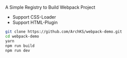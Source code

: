 A Simple Registry to Build Webpack Project
- Support CSS-Loader
- Support HTML-Plugin



```bash
git clone https://github.com/ArchKS/webpack-demo.git
cd webpack-demo
yarn 
npm run build
npm run dev
```